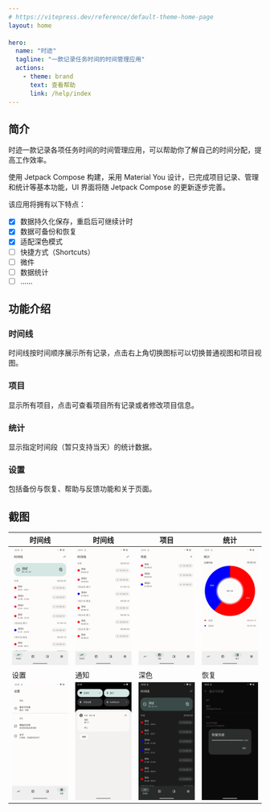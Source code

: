 ```yaml
---
# https://vitepress.dev/reference/default-theme-home-page
layout: home

hero:
  name: "时迹"
  tagline: "一款记录任务时间的时间管理应用"
  actions:
    - theme: brand
      text: 查看帮助
      link: /help/index
---
```


## 简介

时迹一款记录各项任务时间的时间管理应用，可以帮助你了解自己的时间分配，提高工作效率。

使用 Jetpack Compose 构建，采用 Material You 设计，已完成项目记录、管理和统计等基本功能，UI 界面将随 Jetpack Compose 的更新逐步完善。

该应用将拥有以下特点：

- [x] 数据持久化保存，重启后可继续计时
- [x] 数据可备份和恢复
- [x] 适配深色模式
- [ ] 快捷方式（Shortcuts）
- [ ] 微件
- [ ] 数据统计
- [ ] ……

## 功能介绍

### 时间线

时间线按时间顺序展示所有记录，点击右上角切换图标可以切换普通视图和项目视图。

### 项目

显示所有项目，点击可查看项目所有记录或者修改项目信息。

### 统计

显示指定时间段（暂只支持当天）的统计数据。

### 设置

包括备份与恢复、帮助与反馈功能和关于页面。

## 截图

| 时间线                                                       | 时间线                                                       | 项目                                                      | 统计                                                         |
| ------------------------------------------------------------ | ------------------------------------------------------------ | --------------------------------------------------------- | ------------------------------------------------------------ |
| ![timeline-detail](./images/ui/timeline-detail.webp) | ![timeline](./images/ui/timeline.webp)    | ![projects](./images/ui/projects.webp) | ![statistics](./images/ui/statistics.webp) |
| 设置                                                         | 通知                                                         | 深色                                                      | 恢复                                                         |
| ![settings](./images/ui/settings.webp)    | ![notification](./images/ui/notification.webp) | ![dark](./images/ui/dark.webp)         | ![restore](./images/ui/restore.webp)      |
